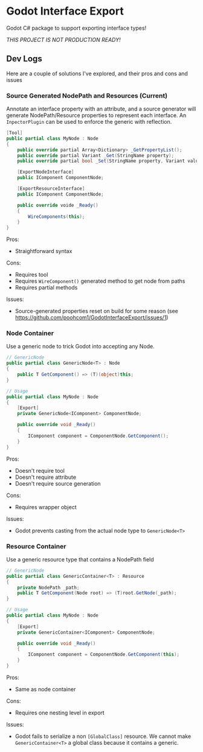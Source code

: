 # Godot Interface Export

Godot C# package to support exporting interface types!

_THIS PROJECT IS NOT PRODUCTION READY!_

## Dev Logs
Here are a couple of solutions I've explored, and their pros and cons and issues

### Source Generated NodePath and Resources (Current)
Annotate an interface property with an attribute, and a source generator will generate NodePath/Resource properties to represent each interface.
An `InpectorPlugin` can be used to enforce the generic with reflection.

```cs
[Tool]
public partial class MyNode : Node
{
    public override partial Array<Dictionary> _GetPropertyList();
    public override partial Variant _Get(StringName property);
    public override partial bool _Set(StringName property, Variant value);

    [ExportNodeInterface]
    public IComponent ComponentNode;

    [ExportResourceInterface]
    public IComponent ComponentNode;

    public override voide _Ready()
    {
        WireComponents(this);
    }
}
```

Pros:
 - Straightforward syntax

Cons:
 - Requires tool
 - Requires `WireComponent()` generated method to get node from paths
 - Requires partial methods

Issues:
 - Source-generated properties reset on build for some reason (see https://github.com/poohcom1/GodotInterfaceExport/issues/1)

### Node Container
Use a generic node to trick Godot into accepting any Node.

```cs
// GenericNode
public partial class GenericNode<T> : Node
{
    public T GetComponent() => (T)(object)this;
}

// Usage
public partial class MyNode : Node
{
    [Export]
    private GenericNode<IComponent> ComponentNode;

    public override void _Ready()
    {
        IComponent component = ComponentNode.GetComponent();
    }
}
```

Pros:
 - Doesn't require tool
 - Doesn't require attribute
 - Doesn't require source generation

Cons:
 - Requires wrapper object

Issues:
 - Godot prevents casting from the actual node type to `GenericNode<T>`

### Resource Container
Use a generic resource type that contains a NodePath field

```cs
// GenericNode
public partial class GenericContainer<T> : Resource
{
    private NodePath _path;
    public T GetComponent(Node root) => (T)root.GetNode(_path);
}

// Usage
public partial class MyNode : Node
{
    [Export]
    private GenericContainer<IComponent> ComponentNode;

    public override void _Ready()
    {
        IComponent component = ComponentNode.GetComponent(this);
    }
}
```

Pros:
 - Same as node container

Cons:
 - Requires one nesting level in export

Issues:
 - Godot fails to serialize a non `[GlobalClass]` resource. We cannot make `GenericContainer<T>` a global class because it contains a generic.
